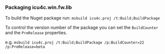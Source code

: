 ### Packaging icu4c.win.fw.lib
To build the Nuget package run: `msbuild icu4c.proj /t:Build;BuildPackage`

To control the version number of the package you can set the `BuildCounter` and the `PreRelease` properties.

e.g. `msbuild icu4c.proj /t:Build;BuildPackage /p:BuildCounter=22 /p:PreRelease=beta`